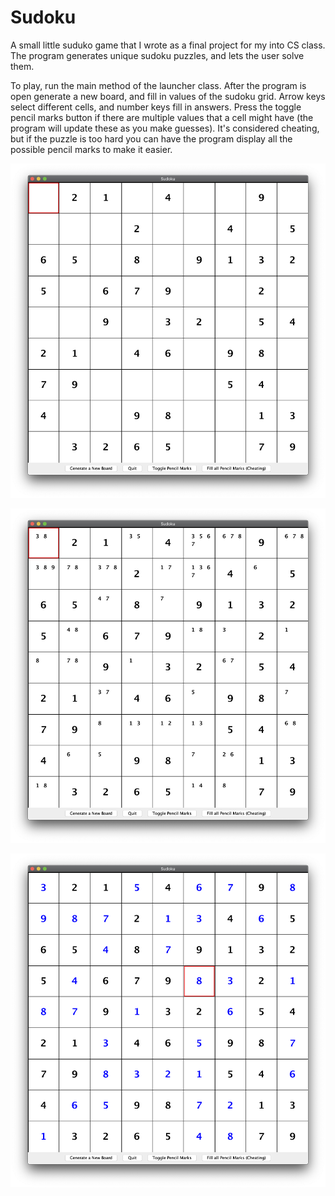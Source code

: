 # Sudoku
A small little suduko game that I wrote as a final project for my into CS class. The program generates unique sudoku puzzles, and lets the user solve them. 

To play, run the main method of the launcher class. After the program is open generate a new board, and fill in values of the sudoku grid. Arrow keys select different cells, and number keys fill in answers. Press the toggle pencil marks button if there are multiple values that a cell might have (the program will update these as you make guesses). It's considered cheating, but if the puzzle is too hard you can have the program display all the possible pencil marks to make it easier.

<p align="center"><img src="Screenshot1.png"/>
<p align="center"><img src="Screenshot2.png"/>
<p align="center"><img src="Screenshot3.png"/>
